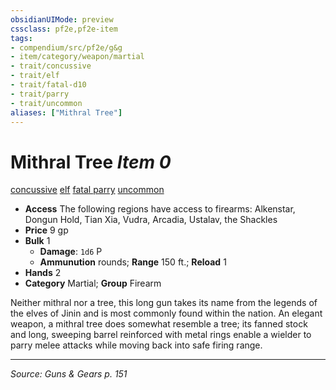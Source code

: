 ```yaml
---
obsidianUIMode: preview
cssclass: pf2e,pf2e-item
tags:
- compendium/src/pf2e/g&g
- item/category/weapon/martial
- trait/concussive
- trait/elf
- trait/fatal-d10
- trait/parry
- trait/uncommon
aliases: ["Mithral Tree"]
---
```

# Mithral Tree *Item 0*  
[concussive](concussive-g-g.md "Concussive Weapon Trait")  [elf](elf.md "Elf Ancestry & Heritage Trait")  [fatal <d10>](rules/traits/fatal-d10.md "Fatal Weapon Trait")  [parry](parry.md "Parry Weapon Trait")  [uncommon](uncommon.md "Uncommon Rarity Trait")  

- **Access** The following regions have access to firearms: Alkenstar, Dongun Hold, Tian Xia, Vudra, Arcadia, Ustalav, the Shackles
- **Price** 9 gp
- **Bulk** 1
  - **Damage**: `1d6` P
  - **Ammunution** rounds; **Range** 150 ft.; **Reload** 1
- **Hands** 2
- **Category** Martial; **Group** Firearm 

Neither mithral nor a tree, this long gun takes its name from the legends of the elves of Jinin and is most commonly found within the nation. An elegant weapon, a mithral tree does somewhat resemble a tree; its fanned stock and long, sweeping barrel reinforced with metal rings enable a wielder to parry melee attacks while moving back into safe firing range.


---
*Source: Guns & Gears p. 151*
